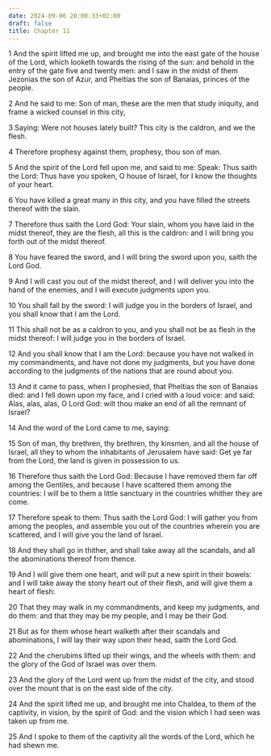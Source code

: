 ```yaml
---
date: 2024-09-06 20:00:33+02:00
draft: false
title: Chapter 11
---
```




1 And the spirit lifted me up, and brought me into the east gate of the house of the Lord, which looketh towards the rising of the sun: and behold in the entry of the gate five and twenty men: and I saw in the midst of them Jezonias the son of Azur, and Pheltias the son of Banaias, princes of the people.

2 And he said to me: Son of man, these are the men that study iniquity, and frame a wicked counsel in this city,

3 Saying: Were not houses lately built? This city is the caldron, and we the flesh.

4 Therefore prophesy against them, prophesy, thou son of man.

5 And the spirit of the Lord fell upon me, and said to me: Speak: Thus saith the Lord: Thus have you spoken, O house of Israel, for I know the thoughts of your heart.

6 You have killed a great many in this city, and you have filled the streets thereof with the slain.

7 Therefore thus saith the Lord God: Your slain, whom you have laid in the midst thereof, they are the flesh, all this is the caldron: and I will bring you forth out of the midst thereof.

8 You have feared the sword, and I will bring the sword upon you, saith the Lord God.

9 And I will cast you out of the midst thereof, and I will deliver you into the hand of the enemies, and I will execute judgments upon you.

10 You shall fall by the sword: I will judge you in the borders of Israel, and you shall know that I am the Lord.

11 This shall not be as a caldron to you, and you shall not be as flesh in the midst thereof: I will judge you in the borders of Israel.

12 And you shall know that I am the Lord: because you have not walked in my commandments, and have not done my judgments, but you have done according to the judgments of the nations that are round about you.

13 And it came to pass, when I prophesied, that Pheltias the son of Banaias died: and I fell down upon my face, and I cried with a loud voice: and said: Alas, alas, alas, O Lord God: wilt thou make an end of all the remnant of Israel?

14 And the word of the Lord came to me, saying:

15 Son of man, thy brethren, thy brethren, thy kinsmen, and all the house of Israel, all they to whom the inhabitants of Jerusalem have said: Get ye far from the Lord, the land is given in possession to us.

16 Therefore thus saith the Lord God: Because I have removed them far off among the Gentiles, and because I have scattered them among the countries: I will be to them a little sanctuary in the countries whither they are come.

17 Therefore speak to them: Thus saith the Lord God: I will gather you from among the peoples, and assemble you out of the countries wherein you are scattered, and I will give you the land of Israel.

18 And they shall go in thither, and shall take away all the scandals, and all the abominations thereof from thence.

19 And I will give them one heart, and will put a new spirit in their bowels: and I will take away the stony heart out of their flesh, and will give them a heart of flesh:

20 That they may walk in my commandments, and keep my judgments, and do them: and that they may be my people, and I may be their God.

21 But as for them whose heart walketh after their scandals and abominations, I will lay their way upon their head, saith the Lord God.

22 And the cherubims lifted up their wings, and the wheels with them: and the glory of the God of Israel was over them.

23 And the glory of the Lord went up from the midst of the city, and stood over the mount that is on the east side of the city.

24 And the spirit lifted me up, and brought me into Chaldea, to them of the captivity, in vision, by the spirit of God: and the vision which I had seen was taken up from me.

25 And I spoke to them of the captivity all the words of the Lord, which he had shewn me.

